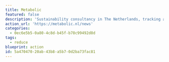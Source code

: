 ```yaml
---
title: Metabolic
featured: false
description: 'Sustainability consultancy in The Netherlands, tracking and reporting on climate action, circular economy, reducing consumption, etc. all over the world.'
action_url: 'https://metabolic.nl/news'
categories:
  - 0ec6e5b5-0a80-4c8d-b45f-b78c99492d8d
tags:
  - reduce
blueprint: action
id: 5a470470-20ab-43b8-a5b7-0d2ba73fac81
---
```

